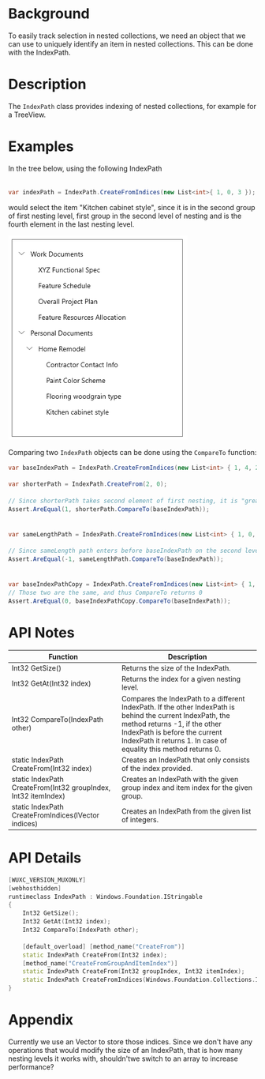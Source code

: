 # Background

To easily track selection in nested collections, we need an object that we can use to uniquely identify an item in nested collections.
This can be done with the IndexPath.

# Description

The `IndexPath` class provides indexing of nested collections, for example for a TreeView.


# Examples

In the tree below, using the following IndexPath 
```c#

var indexPath = IndexPath.CreateFromIndices(new List<int>{ 1, 0, 3 });

```
 would select the item "Kitchen cabinet style", since it is in the second group of first nesting level, first group in the second level of nesting and is the fourth element in the last nesting level.

![Sample tree selection](./sample-tree-selection.png)


Comparing two `IndexPath` objects can be done using the `CompareTo` function:

```c#
var baseIndexPath = IndexPath.CreateFromIndices(new List<int> { 1, 4, 2 });

var shorterPath = IndexPath.CreateFrom(2, 0);

// Since shorterPath takes second element of first nesting, it is "greater" than baseIndexPath
Assert.AreEqual(1, shorterPath.CompareTo(baseIndexPath));


var sameLengthPath = IndexPath.CreateFromIndices(new List<int> { 1, 0, 1 });

// Since sameLength path enters before baseIndexPath on the second level, it is smaller than basePath
Assert.AreEqual(-1, sameLengthPath.CompareTo(baseIndexPath));


var baseIndexPathCopy = IndexPath.CreateFromIndices(new List<int> { 1, 4, 2 });
// Those two are the same, and thus CompareTo returns 0
Assert.AreEqual(0, baseIndexPathCopy.CompareTo(baseIndexPath));
```

# API Notes

| Function | Description |
|-|-|
|Int32 GetSize()| Returns the size of the IndexPath. |
|Int32 GetAt(Int32 index)| Returns the index for a given nesting level. |
| Int32 CompareTo(IndexPath other)| Compares the IndexPath to a different IndexPath. If the other IndexPath is behind the current IndexPath, the method returns -1, if the other IndexPath is before the current IndexPath it returns 1. In case of equality this method returns 0. |
| static IndexPath CreateFrom(Int32 index) | Creates an IndexPath that only consists of the index provided. |
| static IndexPath CreateFrom(Int32 groupIndex, Int32 itemIndex) | Creates an IndexPath with the given group index and item index for the given group. |
| static IndexPath CreateFromIndices(IVector<Int32> indices) | Creates an IndexPath from the given list of integers.

# API Details

```c++
[WUXC_VERSION_MUXONLY]
[webhosthidden]
runtimeclass IndexPath : Windows.Foundation.IStringable
{
    Int32 GetSize();
    Int32 GetAt(Int32 index);
    Int32 CompareTo(IndexPath other);

    [default_overload] [method_name("CreateFrom")]
    static IndexPath CreateFrom(Int32 index);
    [method_name("CreateFromGroupAndItemIndex")]
    static IndexPath CreateFrom(Int32 groupIndex, Int32 itemIndex);
    static IndexPath CreateFromIndices(Windows.Foundation.Collections.IVector<Int32> indices);
}
```

# Appendix

Currently we use an Vector<int> to store those indices. Since we don't have any operations that would modify the size of an IndexPath, that is how many nesting levels it works with, shouldn'twe switch to an array to increase performance?